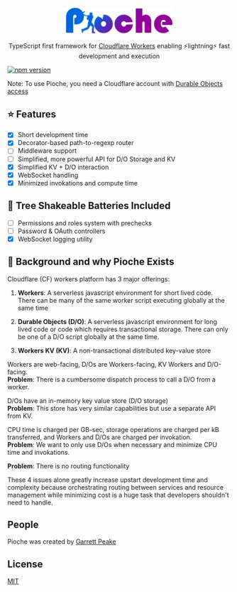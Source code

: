  <div>
 <p align="center">
  <a href="https://github.com/GarrettPeake/pioche" title="View Project Source"><img width="240" src="https://github.com/GarrettPeake/pioche/blob/master/readme_logo.png" /></a>
 </p>
 
 <div align="center">
  <p>TypeScript first framework for <a href='https://workers.cloudflare.com'>Cloudflare Workers</a> enabling ⚡lightning⚡ fast development and execution</p>
</div>
<a href="https://www.npmjs.com/package/pioche"><img src="https://badgen.net/npm/v/pioche?color=blue" alt="npm version"></a>
</div>

Note: To use Pioche, you need a Cloudflare account with [Durable Objects access](https://developers.cloudflare.com/workers/learning/using-durable-objects/#using-durable-objects-1)

## ⭐ Features
 - [x] Short development time
 - [x] Decorator-based path-to-regexp router
 - [ ] Middleware support
 - [ ] Simplified, more powerful API for D/O Storage and KV  
 - [x] Simplified KV + D/O interaction
 - [x] WebSocket handling
 - [x] Minimized invokations and compute time  
## 🔋 Tree Shakeable Batteries Included
 - [ ] Permissions and roles system with prechecks
 - [ ] Password & OAuth controllers
 - [x] WebSocket logging utility

## 📕 Background and why Pioche Exists

Cloudflare (CF) workers platform has 3 major offerings:

1. **Workers**: A serverless javascript environment for short lived code. There can be many of the same worker script executing globally at the same time

2. **Durable Objects (D/O)**: A serverless javascript environment for long lived code or code which requires transactional storage. There can only be one of a D/O script globally at the same time.

3. **Workers KV (KV)**: A non-transactional distributed key-value store

Workers are web-facing, D/Os are Workers-facing, KV Workers and D/O-facing.  
**Problem**: There is a cumbersome dispatch process to call a D/O from a worker.

D/Os have an in-memory key value store (D/O storage)  
**Problem**: This store has very similar capabilities but use a separate API from KV. 

CPU time is charged per GB-sec, storage operations are charged per kB transferred, and Workers and D/Os are charged per invokation.  
**Problem**: We want to only use D/Os when necessary and minimize CPU time and invokations.  

**Problem**: There is no routing functionality

These 4 issues alone greatly increase upstart development time and complexity because orchestrating routing between services and resource management while minimizing cost is a huge task that developers shouldn't need to handle.

## People

Pioche was created by [Garrett Peake](https://github.com/GarrettPeake)

## License
 [MIT](https://github.com/GarrettPeake/pioche/blob/master/LICENSE)
